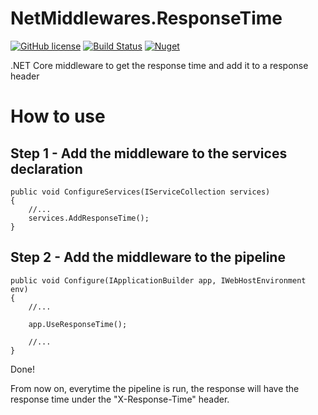 # NetMiddlewares.ResponseTime

[![GitHub license](https://img.shields.io/github/license/netmiddlewares/NetMiddlewares.ResponseTime)](https://github.com/netmiddlewares/NetMiddlewares.ResponseTime)
[![Build Status](https://travis-ci.org/netmiddlewares/NetMiddlewares.ResponseTime.svg?branch=master)](https://travis-ci.org/netmiddlewares/NetMiddlewares.ResponseTime)
[![Nuget](https://buildstats.info/nuget/NetMiddlewares.ResponseTime)](http://www.nuget.org/packages/NetMiddlewares.ResponseTime)

.NET Core middleware to get the response time and add it to a response header

# How to use

## Step 1 - Add the middleware to the services declaration

```
public void ConfigureServices(IServiceCollection services)
{
    //...
    services.AddResponseTime();
}
  ```
  
## Step 2 - Add the middleware to the pipeline

```
public void Configure(IApplicationBuilder app, IWebHostEnvironment env)
{
    //...
    
    app.UseResponseTime();
    
    //...
}
  ```

Done!

From now on, everytime the pipeline is run, the response will have the response time under the "X-Response-Time" header.
